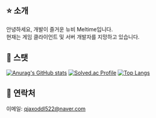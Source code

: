 ## :star: 소개  
안녕하세요, 개발이 즐거운 뉴비 Meltime입니다.  
현재는 게임 클라이언트 및 서버 개발자를 지망하고 있습니다.

## :mag_right: 스탯  
[![Anurag's GitHub stats](https://github-readme-stats.vercel.app/api?username=qjaxoddl522&show_icons=true&theme=dark)](https://github.com/qjaxoddl522/github-readme-stats)
[![Solved.ac Profile](http://mazassumnida.wtf/api/generate_badge?boj=qjaxoddl522)](https://solved.ac/qjaxoddl522)
[![Top Langs](https://github-readme-stats.vercel.app/api/top-langs/?username=qjaxoddl522&layout=compact)](https://github.com/qjaxoddl522/github-readme-stats)

## :incoming_envelope: 연락처
이메일: qjaxoddl522@naver.com

